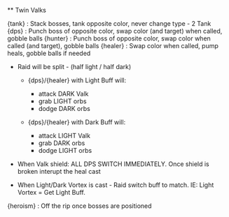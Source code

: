** Twin Valks

{tank} :    Stack bosses, tank opposite color, never change type - 2 Tank
{dps} :    Punch boss of opposite color, swap color (and target) when called, gobble balls
{hunter} :    Punch boss of opposite color, swap color when called (and target), gobble balls
{healer} :    Swap color when called, pump heals, gobble balls if needed

- Raid will be split - (half light / half dark)

    - {dps}/{healer} with Light Buff will:
        - attack DARK Valk
        - grab LIGHT orbs
        - dodge DARK orbs
    
    - {dps}/{healer} with Dark Buff will:
        - attack LIGHT Valk
        - grab DARK orbs
        - dodge LIGHT orbs

- When Valk shield: ALL DPS SWITCH IMMEDIATELY. Once shield is broken interupt the heal cast
- When Light/Dark Vortex is cast - Raid switch buff to match. IE: Light Vortex = Get Light Buff. 

{heroism} :    Off the rip once bosses are positioned